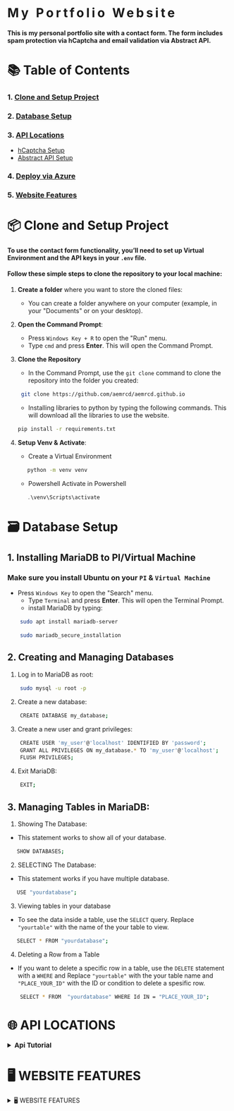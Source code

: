 
<h1 style="letter-spacing:5px; font-style:=bold;"> My Portfolio Website</h1>

#### This is my personal portfolio site with a contact form. The form includes spam protection via **hCaptcha** and email validation via **Abstract API**.

# **📚 Table of Contents**

### 1. [Clone and Setup Project](README.md#-clone-and-setup-project-)
### 2. [Database Setup](README.md#%EF%B8%8F-database-setup)
### 3. [API Locations](README.md#-api-locations)
   - [hCaptcha Setup](README.md#hcaptcha-endpoint-this-project-uses-the-hcaptcha-service-to-prevent-bots-you-can-find-more-about-it-here-httpswwwhcaptchacom)
   - [Abstract API Setup](README.md#abstract-api-for-email-validation-the-project-uses-the-abstract-api-you-can-sign-up-for-an-api-key-here-httpswwwabstractapicomemail-validation)
### 4. [Deploy via Azure](README.azure.md)
### 5. [Website Features](README.md#%EF%B8%8F-website-features)

#  📦 Clone and Setup Project </h2> 

#### To use the contact form functionality, you’ll need to set up Virtual Environment and the API keys in your `.env` file.

#### Follow these simple steps to clone the repository to your local machine:

1. **Create a folder** where you want to store the cloned files:

   - You can create a folder anywhere on your computer (example, in your "Documents" or on your desktop).

2. **Open the Command Prompt**:
   
   - Press `Windows Key + R` to open the "Run" menu.
   - Type `cmd` and press **Enter**. This will open the Command Prompt.

3. **Clone the Repository**
   
   - In the Command Prompt, use the `git clone` command to clone the repository into the folder you created:

   ```bash
    git clone https://github.com/aemrcd/aemrcd.github.io
   ```
   
   - Installing libraries to python by typing the following commands. This will download all the libraries to use the website.

    ```bash 
    pip install -r requirements.txt
    ```
    
4. **Setup Venv & Activate**:
   - Create a Virtual Environment
     
   ```bash
      python -m venv venv
   ```
   
   - Powershell Activate in Powershell
   ```Powershell
      .\venv\Scripts\activate     
   ```

# 🗃️ Database Setup 

## 1. Installing MariaDB to PI/Virtual Machine
### Make sure you install Ubuntu on your `PI` & `Virtual Machine`

- Press `Windows Key` to open the "Search" menu.
   - Type `Terminal` and press **Enter**. This will open the Terminal Prompt.
   - install MariaDB by typing: 
```bash 
    sudo apt install mariadb-server
```
```bash
    sudo mariadb_secure_installation
```
## 2. Creating and Managing Databases
 1. Log in to MariaDB as root:

```bash
    sudo mysql -u root -p
```
 2. Create a new database:
```bash
    CREATE DATABASE my_database;
```
 3. Create a new user and grant privileges:
```bash
    CREATE USER 'my_user'@'localhost' IDENTIFIED BY 'password';
    GRANT ALL PRIVILEGES ON my_database.* TO 'my_user'@'localhost';
    FLUSH PRIVILEGES;
```
 4. Exit MariaDB:
```bash
    EXIT;
```
## 3. Managing Tables in MariaDB:

1. Showing The Database:
- This statement works to show all of your database.
```bash
   SHOW DATABASES;
```
2. SELECTING The Database:
- This statement works if you have multiple database.
```bash
   USE "yourdatabase";
```
3. Viewing tables in your database
- To see the data inside a table, use the `SELECT` query. Replace `"yourtable"` with the name of the your table  to view.

```bash
   SELECT * FROM "yourdatabase";
```
4. Deleting a Row from a Table

- If you want to delete a specific row in a table, use the   `DELETE` statement with a `WHERE` and  Replace `"yourtable"` with the your table name and `"PLACE_YOUR_ID"` with the ID or condition to delete a spesific row.

```bash
    SELECT * FROM  "yourdatabase" WHERE Id IN = "PLACE_YOUR_ID";
```



#  🌐 API LOCATIONS 

<details>
<summary style="font-weight: bold; font-size: 15px;">Api Tutorial</summary>

### Creating ".env"  getting the api keys:
1. Create a `.env` file on the main branch of the project.
2. Add the following environment variables:
   ```plaintext
   HCAPTCHA_SECRET_KEY=your_hcaptcha_secret_key
   SECRET_KEY=your_secret_key
   ABSTRACT_API_KEY=your_abstract_api_key
   ```
   
3. Use `python-doten` to load them into your Flask app securely.

--- 

## **hCaptcha Endpoint**: This project uses the hCaptcha service to prevent bots. You can find more about it here: [https://www.hcaptcha.com](https://www.hcaptcha.com).

### How to Get Your hCaptcha Site Key & Secret Key  <img src="https://wpforms.com/wp-content/uploads/2024/09/hcaptcha-logo.png" width="40" height="40">

Follow these steps to set up hCaptcha and integrate it into your project:

1. **Go to the hCaptcha website:**  
   👉 [https://www.hcaptcha.com](https://www.hcaptcha.com)

2. **Sign up or log in** to your account.

3. In the dashboard, navigate to the **“Sites”** tab.

4. Click **“New Site”** to register your domain.
   - For local development, you can use `localhost` as the domain.

5. Under the **General Info** section:
   - Enter your **site domain** (`example.com` or `localhost`).
   - (Optional) Set your **difficulty level** for the CAPTCHA challenge.

7. After saving your site, hCaptcha will provide you with:
   - ✅ **Site Key** – used in your frontend ([Contact](templates/Contact.html)) this is in Dashboard 
   - 🔒 **Secret Key** – used in your backend (Flask) this is normally on the settings

8. Add these keys to your `.env` file:
   - ***⚠️ MAKE SURE TO PLACE ALL KEYS IN `.env`⚠️***
   ```
   HCAPTCHA_SECRET_KEY=your_site_key_here
   SECRET_KEY=your_secret_key_here
   ```
   
## **Abstract API**: For email validation, the project uses the Abstract API. You can sign up for an API key here: [https://www.abstractapi.com/email-validation](https://www.abstractapi.com/email-validation).

## 📧 How to Set Up Abstract API for Email Validation (Python + Flask)

This Flask project uses the **Abstract API Email Validation** service to verify that email addresses submitted through the contact form are **valid, deliverable**, and **not disposable**.

### 🔧 Steps to Get Your Abstract API Key

1. **Go to the Abstract API website**  
   👉 [https://www.abstractapi.com/email-validation](https://www.abstractapi.com/email-validation)

2. **Create an account** (or log in if you already have one).

3. Navigate to the **Email Validation API** section in the dashboard.

4. Click **“Get Started”** to create a new application.

5. After setup, you'll see your **API Key**. Copy it.

--- 

</details>

#  🖥️ WEBSITE FEATURES 

<details>
<summary>🖥️ WEBSITE FEATURES</summary>

<div align="center" >

### **Flowchart:**  
<img src="static/PICTURE/Flowchart.gif" alt="Flowchart" width="400px" style="border-radius: 12px;">

### **Modern Web Design Preview:**  
<img src="static/PICTURE/Web-main.gif" alt="Web Design" width="400px" style="border-radius: 12px;">

</div>


